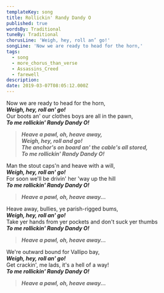 ```yaml
---
templateKey: song
title: Rollickin' Randy Dandy O
published: true
wordsBy: Traditional
tuneBy: Traditional
chorusLine: 'Weigh, hey, roll an’ go!'
songLine: 'Now we are ready to head for the horn,'
tags:
  - song
  - more_chorus_than_verse
  - Assassins_Creed
  - farewell
description:
date: 2019-03-07T08:05:12.000Z
---
```

Now we are ready to head for the horn,\
***Weigh, hey, roll an' go!***\
Our boots an' our clothes boys are all in the pawn,\
***To me rollickin' Randy Dandy O!***

>***Heave a pawl, oh, heave away,\
Weigh, hey, roll and go!\
The anchor's on board an' the cable's all stored,\
To me rollickin' Randy Dandy O!***

Man the stout caps'n and heave with a will,\
***Weigh, hey, roll an' go!***\
For soon we'll be drivin' her 'way up the hill\
***To me rollickin' Randy Dandy O!***

>***Heave a pawl, oh, heave away...***

Heave away, bullies, ye parish-rigged bums,\
***Weigh, hey, roll an' go!***\
Take yer hands from yer pockets and don't suck yer thumbs\
***To me rollickin' Randy Dandy O!***

>***Heave a pawl, oh, heave away...***

We're outward bound for Vallipo bay,\
***Weigh, hey, roll an' go!***\
Get crackin', me lads, it's a hell of a way!\
***To me rollickin' Randy Dandy O!***

>***Heave a pawl, oh, heave away...***
